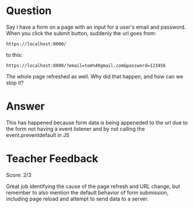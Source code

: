 # Question

Say I have a form on a page with an input for a user's email and password. When you click the submit button, suddenly the url goes from:

```plaintext
https://localhost:8000/
```

to this:

```plaintext
https://localhost:8000/?email=tom%40gmail.com&password=123456
```

The whole page refreshed as well. Why did that happen, and how can we stop it?

# Answer

This has happened because form data is being appeneded to the url due to the form not having a event listener and by not calling the event.preventdefault in JS

# Teacher Feedback

Score: 2/3

Great job identifying the cause of the page refresh and URL change, but remember to also mention the default behavior of form submission, including page reload and attempt to send data to a server.
